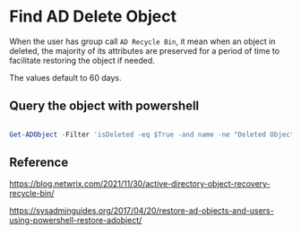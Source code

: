 # Find AD Delete Object

When the user has group call `AD Recycle Bin`, it mean when an object in deleted, the majority of its attributes are preserved for a period of time to facilitate restoring the object if needed. 

The values default to 60 days.


## Query the object with powershell

```powershell

Get-ADObject -Filter 'isDeleted -eq $True -and name -ne "Deleted Objects"'  -IncludeDeletedObjects -Properties *

```

## Reference

https://blog.netwrix.com/2021/11/30/active-directory-object-recovery-recycle-bin/

https://sysadminguides.org/2017/04/20/restore-ad-objects-and-users-using-powershell-restore-adobject/
